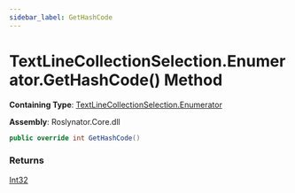 ```yaml
---
sidebar_label: GetHashCode
---
```


# TextLineCollectionSelection\.Enumerator\.GetHashCode\(\) Method

**Containing Type**: [TextLineCollectionSelection.Enumerator](../index.md)

**Assembly**: Roslynator\.Core\.dll

```csharp
public override int GetHashCode()
```

### Returns

[Int32](https://docs.microsoft.com/en-us/dotnet/api/system.int32)

